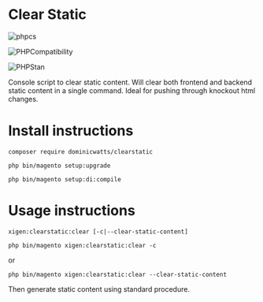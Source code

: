 # Clear Static #

![phpcs](https://github.com/DominicWatts/ClearStatic/workflows/phpcs/badge.svg)

![PHPCompatibility](https://github.com/DominicWatts/ClearStatic/workflows/PHPCompatibility/badge.svg)

![PHPStan](https://github.com/DominicWatts/ClearStatic/workflows/PHPStan/badge.svg)

Console script to clear static content.  Will clear both frontend and backend static content in a single command. Ideal for pushing through knockout html changes.

# Install instructions #

`composer require dominicwatts/clearstatic`

`php bin/magento setup:upgrade`

`php bin/magento setup:di:compile`

# Usage instructions #

`xigen:clearstatic:clear [-c|--clear-static-content]`

`php bin/magento xigen:clearstatic:clear -c`

or

`php bin/magento xigen:clearstatic:clear --clear-static-content`

Then generate static content using standard procedure.